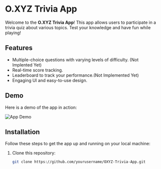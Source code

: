 # O.XYZ Trivia App

Welcome to the **O.XYZ Trivia App**! This app allows users to participate in a trivia quiz about various topics. Test your knowledge and have fun while playing!

## Features

- Multiple-choice questions with varying levels of difficulty. (Not Implented Yet)
- Real-time score tracking.
- Leaderboard to track your performance.(Not Implemented Yet)
- Engaging UI and easy-to-use design.

## Demo

Here is a demo of the app in action:

![App Demo](https://i.imgur.com/6ZFhbTe.gif)


## Installation

Follow these steps to get the app up and running on your local machine:

1. Clone this repository:
   ```bash
   git clone https://github.com/yourusername/OXYZ-Trivia-App.git
